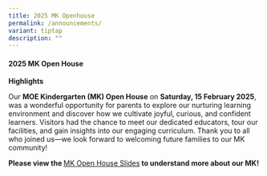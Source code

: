 ```yaml
---
title: 2025 MK Openhouse
permalink: /announcements/
variant: tiptap
description: ""
---
```

<h4>2025 MK Open House </h4>
<p><strong>Highlights</strong>
</p>
<p>Our <strong>MOE Kindergarten (MK) Open House</strong> on <strong>Saturday, 15 February 2025</strong>,
was a wonderful opportunity for parents to explore our nurturing learning
environment and discover how we cultivate joyful, curious, and confident
learners. Visitors had the chance to meet our dedicated educators, tour
our facilities, and gain insights into our engaging curriculum. Thank you
to all who joined us—we look forward to welcoming future families to our
MK community!</p>
<p><strong>Please view the </strong><a href="https://docs.google.com/presentation/d/1VCO-764WLX5mVztAqLJWV0sw8VbTFnrT/edit?usp=sharing&amp;ouid=105481639459637978890&amp;rtpof=true&amp;sd=true" rel="noopener nofollow" target="_blank">MK Open House Slides</a><strong> to understand more about our MK!</strong>
</p>
<p></p>